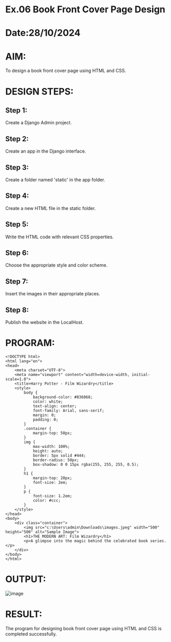 # Ex.06 Book Front Cover Page Design
# Date:28/10/2024
# AIM:
To design a book front cover page using HTML and CSS.

# DESIGN STEPS:
## Step 1:
Create a Django Admin project.

## Step 2:
Create an app in the Django interface.

## Step 3:
Create a folder named 'static' in the app folder.

## Step 4:
Create a new HTML file in the static folder.

## Step 5:
Write the HTML code with relevant CSS properties.

## Step 6:
Choose the appropriate style and color scheme.

## Step 7:
Insert the images in their appropriate places.

## Step 8:
Publish the website in the LocalHost.

# PROGRAM:
```
<!DOCTYPE html>
<html lang="en">
<head>
    <meta charset="UTF-8">
    <meta name="viewport" content="width=device-width, initial-scale=1.0">
    <title>Harry Potter - Film Wizardry</title>
    <style>
        body {
            background-color: #836868;
            color: white;
            text-align: center;
            font-family: Arial, sans-serif;
            margin: 0;
            padding: 0;
        }
        .container {
            margin-top: 50px;
        }
        img {
            max-width: 100%;
            height: auto;
            border: 5px solid #444;
            border-radius: 50px;
            box-shadow: 0 0 15px rgba(255, 255, 255, 0.5);
        }
        h1 {
            margin-top: 20px;
            font-size: 2em;
        }
        p {
            font-size: 1.2em;
            color: #ccc;
        }
    </style>
</head>
<body>
    <div class="container">
        <img src="c:\Users\admin\Downloads\images.jpeg" width="500" height="500" alt="Sample Image">
        <h1>THE MODERN ART: Film Wizardry</h1>
        <p>A glimpse into the magic behind the celebrated book series.</p>
    </div>
</body>
</html>
```
# OUTPUT:
![image](https://github.com/user-attachments/assets/1c1101ce-cd9b-4d79-b33c-320e0aa0e00c)

# RESULT:
The program for designing book front cover page using HTML and CSS is completed successfully.
